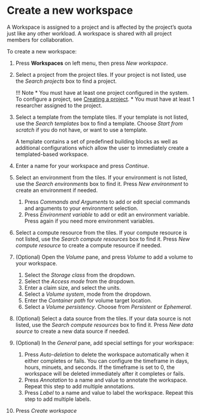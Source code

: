# Create a new workspace

A Workspace is assigned to a project and is affected by the project’s quota just like any other workload. A workspace is shared with all project members for collaboration.

To create a new workspace:

1. Press **Workspaces** on left menu, then press *New workspace*.
2. Select a project from the project tiles. If your project is not listed, use the *Search projects* box to find a project.

    !!! Note
        * You must have at least one project configured in the system. To configure a project, see [Creating a project](../../../../admin/admin-ui-setup/project-setup.md#create-a-project).
        * You must have at least 1 researcher assigned to the project.

3. Select a template from the template tiles. If your template is not listed, use the *Search templates* box to find a template. Choose *Start from scratch* if you do not have, or want to use a template.

     A template contains a set of predefined building blocks as well as additional configurations which allow the user to immediately create a templated-based workspace.

4. Enter a name for your workspace and press *Continue*.
5. Select an environment from the tiles. If your environment is not listed, use the *Search environments* box to find it. Press *New environment* to create an environment if needed.

      1. Press *Commands and Arguments* to add or edit special commands and arguments to your environment selection.
      2. Press *Environment variable* to add or edit an environment variable. Press again if you need more environment variables.

6. Select a compute resource from the tiles. If your compute resource is not listed, use the *Search compute resources* box to find it. Press *New compute resource* to create a compute resource if needed.
7. (Optional) Open the *Volume* pane, and press *Volume* to add a volume to your workspace.

      1. Select the *Storage class* from the dropdown.
      2. Select the *Access mode* from the dropdown.
      3. Enter a claim size, and select the units.
      4. Select a *Volume system*, mode from the dropdown.
      5. Enter the *Container path* for volume target location.
      6. Select a *Volume persistency*. Choose from *Persistent* or *Ephemeral*.

8. (Optional) Select a data source from the tiles. If your data source is not listed, use the *Search compute resources* box to find it. Press *New data source* to create a new data source if needed.
9. (Optional) In the *General* pane, add special settings for your workspace:

      1. Press *Auto-deletion* to delete the workspace automatically when it either completes or fails. You can configure the timeframe in days, hours, minuets, and seconds. If the timeframe is set to 0, the workspace will be deleted immediately after it completes or fails.
      2. Press *Annotation* to a name and value to annotate the workspace. Repeat this step to add multiple annotations.
      3. Press *Label* to a name and value to label the workspace. Repeat this step to add multiple labels.

10. Press *Create workspace*
